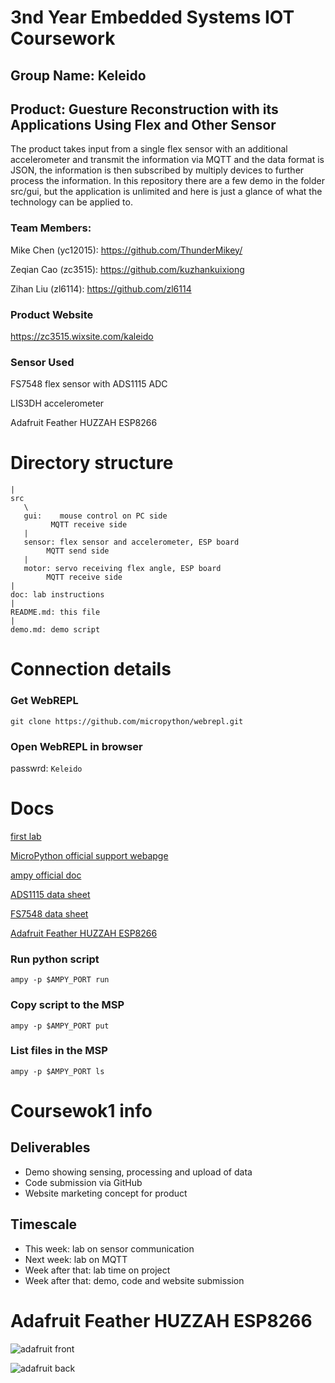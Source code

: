 # 3nd Year Embedded Systems IOT Coursework

## Group Name: Keleido

## Product: Guesture Reconstruction with its Applications Using Flex and Other Sensor
The product takes input from a single flex sensor with an additional accelerometer and transmit the information via MQTT and the data format is JSON, the information is then subscribed by multiply devices to further process the information. In this repository there are a few demo in the folder src/gui, but the application is unlimited and here is just a glance of what the technology can be applied to.   
### Team Members: 
Mike Chen (yc12015): https://github.com/ThunderMikey/

Zeqian Cao (zc3515): https://github.com/kuzhankuixiong

Zihan Liu (zl6114): https://github.com/zl6114

### Product Website
https://zc3515.wixsite.com/kaleido

### Sensor Used
FS7548 flex sensor with ADS1115 ADC  

LIS3DH accelerometer 

Adafruit Feather HUZZAH ESP8266

# Directory structure

```
|
src
   \
   gui:    mouse control on PC side
   	     MQTT receive side
   |
   sensor: flex sensor and accelerometer, ESP board
   		MQTT send side
   |
   motor: servo receiving flex angle, ESP board
   		MQTT receive side
|
doc: lab instructions
|
README.md: this file
|
demo.md: demo script
```
# Connection details

### Get WebREPL
`git clone https://github.com/micropython/webrepl.git`

### Open WebREPL in browser
passwrd: `Keleido`

# Docs
[first lab](./docs/lab-instructions-i2c.pdf)

[MicroPython official support webapge](http://docs.micropython.org/en/v1.8.2/esp8266/esp8266/tutorial/index.html)

[ampy official doc](https://cdn-learn.adafruit.com/downloads/pdf/micropython-basics-load-files-and-run-code.pdf)

[ADS1115 data sheet](http://www.ti.com/lit/ds/symlink/ads1115.pdf)

[FS7548 data sheet](https://cdn.sparkfun.com/datasheets/Sensors/ForceFlex/FLEXSENSORREVA1.pdf)

[Adafruit Feather HUZZAH ESP8266](https://cdn-learn.adafruit.com/assets/assets/000/046/211/original/Huzzah_ESP8266_Pinout_v1.2.pdf)


### Run python script
`ampy -p $AMPY_PORT run`

### Copy script to the MSP
`ampy -p $AMPY_PORT put`

### List files in the MSP
`ampy -p $AMPY_PORT ls`

# Coursewok1 info

## Deliverables
* Demo showing sensing, processing and upload of data
* Code submission via GitHub
* Website marketing concept for product

## Timescale
* This week: lab on sensor communication
* Next week: lab on MQTT
* Week after that: lab time on project
* Week after that: demo, code and website submission

# Adafruit Feather HUZZAH ESP8266
![adafruit front](https://cdn-learn.adafruit.com/assets/assets/000/028/699/original/adafruit_products_2821_top_01_ORIG.jpg)

![adafruit back](https://cdn-learn.adafruit.com/assets/assets/000/028/700/original/adafruit_products_2821_back_ORIG.jpg)











